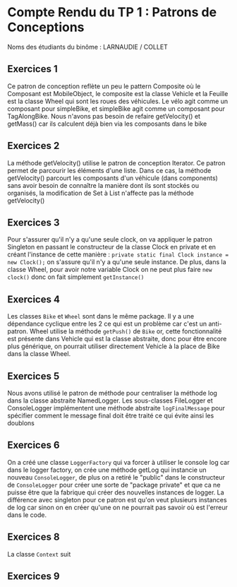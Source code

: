 # Compte Rendu du TP 1 : Patrons de Conceptions

Noms des étudiants du binôme : LARNAUDIE / COLLET

## Exercices 1
Ce patron de conception reflète un peu le pattern Composite où le Composant est MobileObject, le composite est la classe Vehicle et la Feuille est la classe Wheel qui sont les roues des véhicules. Le vélo agit comme un composant pour simpleBike, et simpleBike agit comme un composant pour TagAlongBike. Nous n'avons pas besoin de refaire getVelocity() et getMass() car ils calculent déjà bien via les composants dans le bike
## Exercices 2
La méthode getVelocity() utilise le patron de conception Iterator. Ce patron permet de parcourir les éléments d'une liste. Dans ce cas, la méthode getVelocity() parcourt les composants d'un véhicule (dans components) sans avoir besoin de connaître la manière dont ils sont stockés ou organisés, la modification de Set à List n'affecte pas la méthode getVelocity()
## Exercices 3
Pour s'assurer qu'il n'y a qu'une seule clock, on va appliquer le patron Singleton en passant le constructeur de la classe Clock en private
et en créant l'instance de cette manière : `private static final Clock instance = new Clock();`
on s'assure qu'il n'y a qu'une seule instance. De plus, dans la classe Wheel, pour avoir notre variable Clock on ne peut plus faire `new clock()` donc on fait simplement `getInstance()`
## Exercices 4
Les classes `Bike` et `Wheel` sont dans le même package.
Il y a une dépendance cyclique entre les 2 ce qui est un problème car c'est un anti-patron. Wheel utilise la méthode `getPush()` de `Bike` or, cette fonctionnalité est présente dans Vehicle qui est la classe abstraite, donc pour être encore plus générique, on pourrait utiliser directement Vehicle à la place de Bike dans la classe Wheel.
## Exercices 5
Nous avons utilisé le patron de méthode pour centraliser la méthode log dans la classe abstraite NamedLogger. Les sous-classes FileLogger et ConsoleLogger implémentent une méthode abstraite `logFinalMessage` pour spécifier comment le message final doit être traité ce qui évite ainsi les doublons
## Exercices 6
On a créé une classe `LoggerFactory` qui va forcer à utiliser le console log car dans le logger factory, on crée une méthode getLog qui instancie un nouveau `ConsoleLogger`, de plus on a retiré le "public" dans le constructeur de `ConsoleLogger` pour créer une sorte de "package private" et que ca ne puisse être que la fabrique qui créer des nouvelles instances de logger.
La différence avec singleton pour ce patron est qu'on veut plusieurs instances de log car sinon on en créer qu'une on ne pourrait pas savoir où est l'erreur dans le code.
## Exercices 8
La classe `Context` suit 
## Exercices 9


